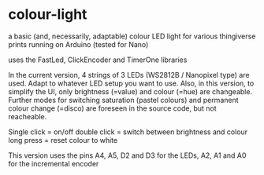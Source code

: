 # colour-light
a basic (and, necessarily, adaptable) colour LED light for various thingiverse prints
running on Arduino (tested for Nano)

uses the FastLed, ClickEncoder and TimerOne libraries

In the current version, 4 strings of 3 LEDs (WS2812B / Nanopixel type) are used. Adapt to whatever 
LED setup you want to use.
Also, in this version, to simplify the UI, only brightness (=value) and colour (=hue) are changeable. 
Further modes for switching saturation (pastel colours) and permanent colour change (=disco) are
foreseen in the source code, but not reacheable.

Single click = on/off
double click = switch between brightness and colour
long press = reset colour to white

This version uses the pins A4, A5, D2 and D3 for the LEDs, A2, A1 and A0 for the incremental encoder

